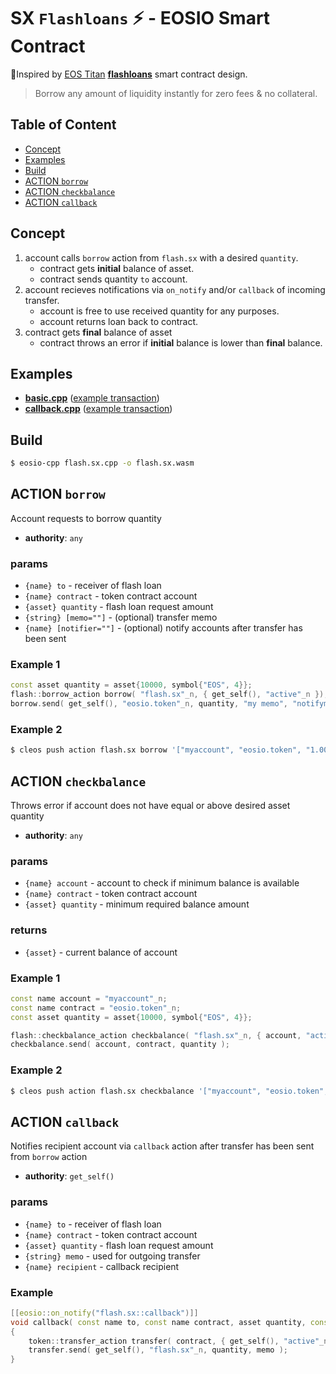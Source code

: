 # SX `Flashloans` ⚡️ - EOSIO Smart Contract

🙏Inspired by [EOS Titan](http://eostitan.com) **[flashloans](https://github.com/CryptoMechanics/flashloans)** smart contract design.

> Borrow any amount of liquidity instantly for zero fees & no collateral.

## Table of Content

- [Concept](#concept)
- [Examples](#examples)
- [Build](#build)
- [ACTION `borrow`](#action-borrow)
- [ACTION `checkbalance`](#action-checkbalance)
- [ACTION `callback`](#action-callback)

## Concept

1. account calls `borrow` action from `flash.sx` with a desired `quantity`.
    - contract gets **initial** balance of asset.
    - contract sends quantity `to` account.
2. account recieves notifications via `on_notify` and/or `callback` of incoming transfer.
    - account is free to use received quantity for any purposes.
    - account returns loan back to contract.
3. contract gets **final** balance of asset
    - contract throws an error if **initial** balance is lower than **final** balance.

## Examples

- [**basic.cpp**](/examples/basic.sx.cpp) ([example transaction](https://eosq.app/tx/10f95b6c3927a2d506bad403499a415cb471cb515d52aac8914d5e1b2f3c957a))
- [**callback.cpp**](/examples/callback.sx.cpp) ([example transaction](https://eosq.app/tx/e93c55af119abb8f90c4adf7a00a05fca8072c41483615d0df7e33a6f53d8e3f))

## Build

```bash
$ eosio-cpp flash.sx.cpp -o flash.sx.wasm
```

## ACTION `borrow`

Account requests to borrow quantity

- **authority**: `any`

### params

- `{name} to` - receiver of flash loan
- `{name} contract` - token contract account
- `{asset} quantity` - flash loan request amount
- `{string} [memo=""]` - (optional) transfer memo
- `{name} [notifier=""]` - (optional) notify accounts after transfer has been sent

### Example 1

```c++
const asset quantity = asset{10000, symbol{"EOS", 4}};
flash::borrow_action borrow( "flash.sx"_n, { get_self(), "active"_n });
borrow.send( get_self(), "eosio.token"_n, quantity, "my memo", "notifyme" );
```

### Example 2

```bash
$ cleos push action flash.sx borrow '["myaccount", "eosio.token", "1.0000 EOS", "my memo", "notifyme"]' -p myaccount
```

## ACTION `checkbalance`

Throws error if account does not have equal or above desired asset quantity

- **authority**: `any`

### params

- `{name} account` - account to check if minimum balance is available
- `{name} contract` - token contract account
- `{asset} quantity` - minimum required balance amount

### returns

- `{asset}` - current balance of account

### Example 1

```c++
const name account = "myaccount"_n;
const name contract = "eosio.token"_n;
const asset quantity = asset{10000, symbol{"EOS", 4}};

flash::checkbalance_action checkbalance( "flash.sx"_n, { account, "active"_n });
checkbalance.send( account, contract, quantity );
```

### Example 2

```bash
$ cleos push action flash.sx checkbalance '["myaccount", "eosio.token", "1.0000 EOS"] -p myaccount
```

## ACTION `callback`

Notifies recipient account via `callback` action after transfer has been sent from `borrow` action

- **authority**: `get_self()`

### params

- `{name} to` - receiver of flash loan
- `{name} contract` - token contract account
- `{asset} quantity` - flash loan request amount
- `{string} memo` - used for outgoing transfer
- `{name} recipient` - callback recipient

### Example

```c++
[[eosio::on_notify("flash.sx::callback")]]
void callback( const name to, const name contract, asset quantity, const string memo, const name recipient )
{
    token::transfer_action transfer( contract, { get_self(), "active"_n });
    transfer.send( get_self(), "flash.sx"_n, quantity, memo );
}
```
